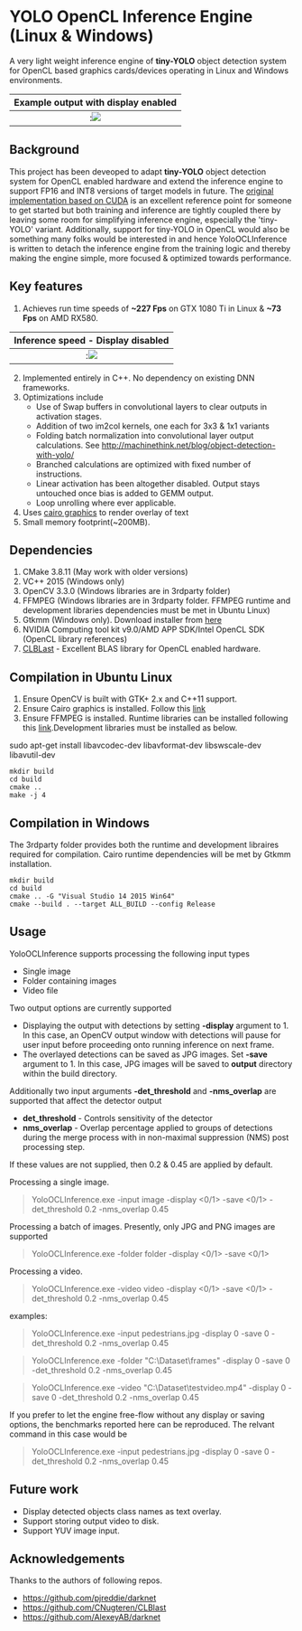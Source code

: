 # YOLO OpenCL Inference Engine (Linux & Windows)

A very light weight inference engine of **tiny-YOLO** object detection system for OpenCL based graphics cards/devices operating in Linux and Windows environments.

Example output with display enabled|
:-------------------------:|
:![](https://github.com/sat8/YoloOCLInference/blob/master/frame_000006.jpg)|


## Background
This project has been deveoped to adapt **tiny-YOLO** object detection system for OpenCL enabled hardware and extend the inference engine to support FP16 and INT8 versions of target models in future. The [original implementation based on CUDA](https://github.com/pjreddie/darknet) is an excellent reference point for someone to get started but both training and inference are tightly coupled there by leaving some room for simplifying inference engine, especially the 'tiny-YOLO' variant. Additionally, support for tiny-YOLO in OpenCL would also be something many folks would be interested in and hence YoloOCLInference is written to detach the inference engine from the training logic and thereby making the engine simple, more focused & optimized towards performance.  

## Key features
1. Achieves run time speeds of **~227 Fps** on GTX 1080 Ti in Linux & **~73 Fps** on AMD RX580.

Inference speed - Display disabled|
:-------------------------:|
:![](https://github.com/sat8/YoloOCLInference/blob/master/Capture.jpg)|

2. Implemented entirely in C++. No dependency on existing DNN frameworks.
3. Optimizations include 
   * Use of Swap buffers in convolutional layers to clear outputs in activation stages.
   * Addition of two im2col kernels, one each for 3x3 & 1x1 variants
   * Folding batch normalization into convolutional layer output calculations. See http://machinethink.net/blog/object-detection-with-yolo/ 
   * Branched calculations are optimized with fixed number of instructions.
   * Linear activation has been altogether disabled. Output stays untouched once bias is added to GEMM output.
   * Loop unrolling where ever applicable. 
4. Uses [cairo graphics](https://wiki.gnome.org/Projects/gtkmm/MSWindows) to render overlay of text
5. Small memory footprint(~200MB). 

## Dependencies
1. CMake 3.8.11 (May work with older versions)
2. VC++ 2015 (Windows only)
3. OpenCV 3.3.0 (Windows libraries are in 3rdparty folder)
4. FFMPEG (Windows libraries are in 3rdparty folder. FFMPEG runtime and development libraries dependencies must be met in Ubuntu Linux)
4. Gtkmm (Windows only). Download installer from [here](http://ftp.gnome.org/pub/GNOME/binaries/win64/gtkmm/2.22/gtkmm-win64-devel-2.22.0-2.exe)
5. NVIDIA Computing tool kit v9.0/AMD APP SDK/Intel OpenCL SDK (OpenCL library references)
6. [CLBLast](https://github.com/CNugteren/CLBlast) - Excellent BLAS library for OpenCL enabled hardware.

## Compilation in Ubuntu Linux
1. Ensure OpenCV is built with GTK+ 2.x and C++11 support. 
2. Ensure Cairo graphics is installed. Follow this [link](https://www.cairographics.org/download/) 
3. Ensure FFMPEG is installed. Runtime libraries can be installed following this [link](http://ubuntuhandbook.org/index.php/2016/09/install-ffmpeg-3-1-ubuntu-16-04-ppa/).Development libraries must be installed as below.

sudo apt-get install libavcodec-dev libavformat-dev libswscale-dev libavutil-dev
	
	mkdir build
	cd build
	cmake .. 
	make -j 4

## Compilation in Windows

The 3rdparty folder provides both the runtime and development libraires required for compilation. Cairo runtime dependencies will be met by Gtkmm installation. 

	mkdir build
	cd build
	cmake .. -G "Visual Studio 14 2015 Win64"
	cmake --build . --target ALL_BUILD --config Release

## Usage

YoloOCLInference supports processing the following input types
* Single image
* Folder containing images
* Video file

Two output options are currently supported
* Displaying the output with detections by setting **-display** argument to 1. In this case, an OpenCV output window with detections will pause for user input before proceeding onto running inference on next frame.
* The overlayed detections can be saved as JPG images. Set **-save** argument to 1. In this case, JPG images will be saved to **output** directory within the build directory.

Additionally two input arguments **-det_threshold** and **-nms_overlap** are supported that affect the detector output
* **det_threshold** - Controls sensitivity of the detector 
* **nms_overlap**  - Overlap percentage applied to groups of detections during the merge process with in non-maximal suppression (NMS) post processing step. 

If these values are not supplied, then 0.2 & 0.45 are applied by default.

Processing a single image.
 > YoloOCLInference.exe -input image -display <0/1> -save <0/1> -det_threshold 0.2 -nms_overlap 0.45
    
Processing a batch of images. Presently, only JPG and PNG images are supported
 > YoloOCLInference.exe -folder folder -display <0/1> -save <0/1>

Processing a video.
> YoloOCLInference.exe -video video -display <0/1> -save <0/1> -det_threshold 0.2 -nms_overlap 0.45

 examples:  
 > YoloOCLInference.exe -input pedestrians.jpg -display 0 -save 0 -det_threshold 0.2 -nms_overlap 0.45
 
 > YoloOCLInference.exe -folder "C:\Dataset\frames" -display 0 -save 0 -det_threshold 0.2 -nms_overlap 0.45
 
 > YoloOCLInference.exe -video "C:\Dataset\testvideo.mp4" -display 0 -save 0 -det_threshold 0.2 -nms_overlap 0.45
 
If you prefer to let the engine free-flow without any display or saving options, the benchmarks reported here can be reproduced. 
The relvant command in this case would be 

> YoloOCLInference.exe -input pedestrians.jpg -display 0 -save 0 -det_threshold 0.2 -nms_overlap 0.45
 
## Future work
* Display detected objects class names as text overlay.
* Support storing output video to disk.
* Support YUV image input.

## Acknowledgements
Thanks to the authors of following repos.
* https://github.com/pjreddie/darknet
* https://github.com/CNugteren/CLBlast
* https://github.com/AlexeyAB/darknet






